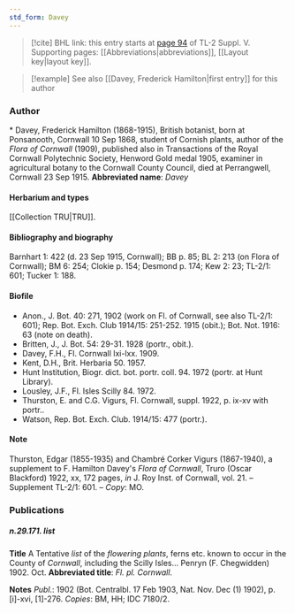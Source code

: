 ```yaml
---
std_form: Davey
---
```


> [!cite] BHL link: this entry starts at [page 94](https://www.biodiversitylibrary.org/page/33259140) of TL-2 Suppl. V.
> Supporting pages: [[Abbreviations|abbreviations]], [[Layout key|layout key]].

> [!example] See also [[Davey, Frederick Hamilton|first entry]] for this author

### Author

\* Davey, Frederick Hamilton (1868-1915), British botanist, born at Ponsanooth, Cornwall 10 Sep 1868, student of Cornish plants, author of the *Flora of Cornwall* (1909), published also in Transactions of the Royal Cornwall Polytechnic Society, Henword Gold medal 1905, examiner in agricultural botany to the Cornwall County Council, died at Perrangwell, Cornwall 23 Sep 1915. 
**Abbreviated name**: *Davey*

#### Herbarium and types

[[Collection TRU|TRU]].

#### Bibliography and biography

Barnhart 1: 422 (d. 23 Sep 1915, Cornwall); BB p. 85; BL 2: 213 (on Flora of Cornwall); BM 6: 254; Clokie p. 154; Desmond p. 174; Kew 2: 23; TL-2/1: 601; Tucker 1: 188.

#### Biofile

- Anon., J. Bot. 40: 271, 1902 (work on Fl. of Cornwall, see also TL-2/1: 601); Rep. Bot. Exch. Club 1914/15: 251-252. 1915 (obit.); Bot. Not. 1916: 63 (note on death).
- Britten, J., J. Bot. 54: 29-31. 1928 (portr., obit.).
- Davey, F.H., Fl. Cornwall lxi-lxx. 1909.
- Kent, D.H., Brit. Herbaria 50. 1957.
- Hunt Institution, Biogr. dict. bot. portr. coll. 94. 1972 (portr. at Hunt Library).
- Lousley, J.F., Fl. Isles Scilly 84. 1972.
- Thurston, E. and C.G. Vigurs, Fl. Cornwall, suppl. 1922, p. ix-xv with portr..
- Watson, Rep. Bot. Exch. Club. 1914/15: 477 (portr.).

#### Note

Thurston, Edgar (1855-1935) and Chambré Corker Vigurs (1867-1940), a supplement to F. Hamilton Davey's *Flora of Cornwall*, Truro (Oscar Blackford) 1922, xx, 172 pages, *in* J. Roy Inst. of Cornwall, vol. 21. – Supplement TL-2/1: 601. – *Copy*: MO.

### Publications

##### n.29.171. list

**Title**
A Tentative *list* of the *flowering plants*, ferns etc. known to occur in the County of *Cornwall*, including the Scilly Isles... Penryn (F. Chegwidden) 1902. Oct.
**Abbreviated title**: *Fl. pl. Cornwall*.

**Notes**
*Publ*.: 1902 (Bot. Centralbl. 17 Feb 1903, Nat. Nov. Dec (1) 1902), p. \[i\]-xvi, \[1\]-276. *Copies*: BM, HH; IDC 7180/2.


